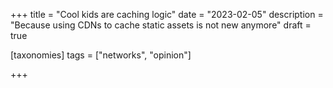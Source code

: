 +++
title = "Cool kids are caching logic"
date = "2023-02-05"
description = "Because using CDNs to cache static assets is not new anymore"
draft = true

[taxonomies]
tags = ["networks", "opinion"]

+++

